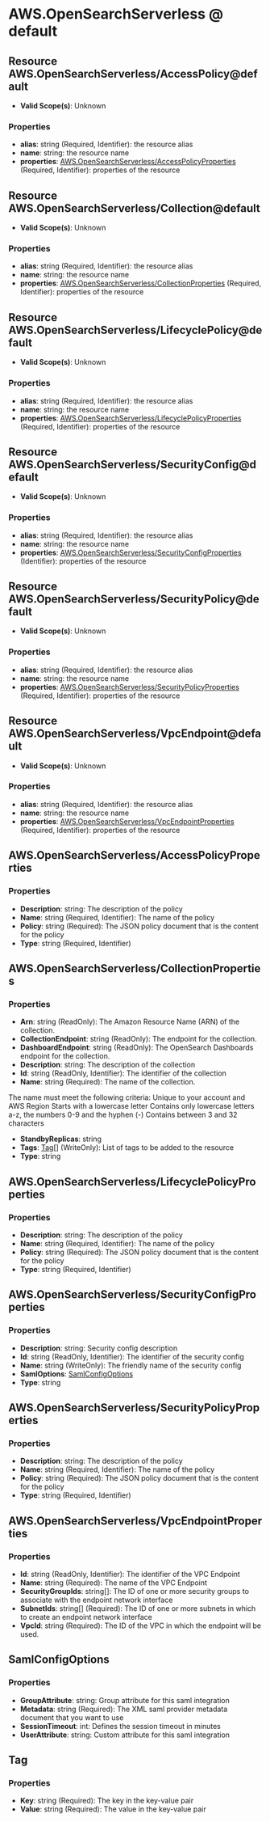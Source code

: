 # AWS.OpenSearchServerless @ default

## Resource AWS.OpenSearchServerless/AccessPolicy@default
* **Valid Scope(s)**: Unknown
### Properties
* **alias**: string (Required, Identifier): the resource alias
* **name**: string: the resource name
* **properties**: [AWS.OpenSearchServerless/AccessPolicyProperties](#awsopensearchserverlessaccesspolicyproperties) (Required, Identifier): properties of the resource

## Resource AWS.OpenSearchServerless/Collection@default
* **Valid Scope(s)**: Unknown
### Properties
* **alias**: string (Required, Identifier): the resource alias
* **name**: string: the resource name
* **properties**: [AWS.OpenSearchServerless/CollectionProperties](#awsopensearchserverlesscollectionproperties) (Required, Identifier): properties of the resource

## Resource AWS.OpenSearchServerless/LifecyclePolicy@default
* **Valid Scope(s)**: Unknown
### Properties
* **alias**: string (Required, Identifier): the resource alias
* **name**: string: the resource name
* **properties**: [AWS.OpenSearchServerless/LifecyclePolicyProperties](#awsopensearchserverlesslifecyclepolicyproperties) (Required, Identifier): properties of the resource

## Resource AWS.OpenSearchServerless/SecurityConfig@default
* **Valid Scope(s)**: Unknown
### Properties
* **alias**: string (Required, Identifier): the resource alias
* **name**: string: the resource name
* **properties**: [AWS.OpenSearchServerless/SecurityConfigProperties](#awsopensearchserverlesssecurityconfigproperties) (Identifier): properties of the resource

## Resource AWS.OpenSearchServerless/SecurityPolicy@default
* **Valid Scope(s)**: Unknown
### Properties
* **alias**: string (Required, Identifier): the resource alias
* **name**: string: the resource name
* **properties**: [AWS.OpenSearchServerless/SecurityPolicyProperties](#awsopensearchserverlesssecuritypolicyproperties) (Required, Identifier): properties of the resource

## Resource AWS.OpenSearchServerless/VpcEndpoint@default
* **Valid Scope(s)**: Unknown
### Properties
* **alias**: string (Required, Identifier): the resource alias
* **name**: string: the resource name
* **properties**: [AWS.OpenSearchServerless/VpcEndpointProperties](#awsopensearchserverlessvpcendpointproperties) (Required, Identifier): properties of the resource

## AWS.OpenSearchServerless/AccessPolicyProperties
### Properties
* **Description**: string: The description of the policy
* **Name**: string (Required, Identifier): The name of the policy
* **Policy**: string (Required): The JSON policy document that is the content for the policy
* **Type**: string (Required, Identifier)

## AWS.OpenSearchServerless/CollectionProperties
### Properties
* **Arn**: string (ReadOnly): The Amazon Resource Name (ARN) of the collection.
* **CollectionEndpoint**: string (ReadOnly): The endpoint for the collection.
* **DashboardEndpoint**: string (ReadOnly): The OpenSearch Dashboards endpoint for the collection.
* **Description**: string: The description of the collection
* **Id**: string (ReadOnly, Identifier): The identifier of the collection
* **Name**: string (Required): The name of the collection.

The name must meet the following criteria:
Unique to your account and AWS Region
Starts with a lowercase letter
Contains only lowercase letters a-z, the numbers 0-9 and the hyphen (-)
Contains between 3 and 32 characters

* **StandbyReplicas**: string
* **Tags**: [Tag](#tag)[] (WriteOnly): List of tags to be added to the resource
* **Type**: string

## AWS.OpenSearchServerless/LifecyclePolicyProperties
### Properties
* **Description**: string: The description of the policy
* **Name**: string (Required, Identifier): The name of the policy
* **Policy**: string (Required): The JSON policy document that is the content for the policy
* **Type**: string (Required, Identifier)

## AWS.OpenSearchServerless/SecurityConfigProperties
### Properties
* **Description**: string: Security config description
* **Id**: string (ReadOnly, Identifier): The identifier of the security config
* **Name**: string (WriteOnly): The friendly name of the security config
* **SamlOptions**: [SamlConfigOptions](#samlconfigoptions)
* **Type**: string

## AWS.OpenSearchServerless/SecurityPolicyProperties
### Properties
* **Description**: string: The description of the policy
* **Name**: string (Required, Identifier): The name of the policy
* **Policy**: string (Required): The JSON policy document that is the content for the policy
* **Type**: string (Required, Identifier)

## AWS.OpenSearchServerless/VpcEndpointProperties
### Properties
* **Id**: string (ReadOnly, Identifier): The identifier of the VPC Endpoint
* **Name**: string (Required): The name of the VPC Endpoint
* **SecurityGroupIds**: string[]: The ID of one or more security groups to associate with the endpoint network interface
* **SubnetIds**: string[] (Required): The ID of one or more subnets in which to create an endpoint network interface
* **VpcId**: string (Required): The ID of the VPC in which the endpoint will be used.

## SamlConfigOptions
### Properties
* **GroupAttribute**: string: Group attribute for this saml integration
* **Metadata**: string (Required): The XML saml provider metadata document that you want to use
* **SessionTimeout**: int: Defines the session timeout in minutes
* **UserAttribute**: string: Custom attribute for this saml integration

## Tag
### Properties
* **Key**: string (Required): The key in the key-value pair
* **Value**: string (Required): The value in the key-value pair

